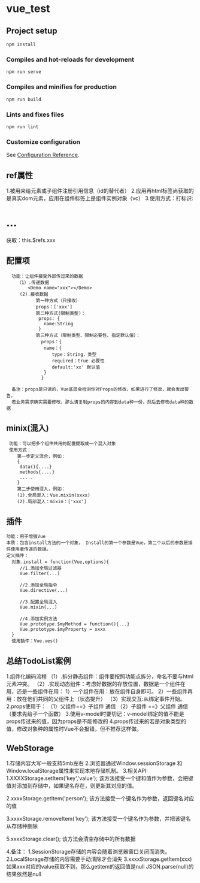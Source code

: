 # vue_test

## Project setup
```
npm install
```

### Compiles and hot-reloads for development
```
npm run serve
```

### Compiles and minifies for production
```
npm run build
```

### Lints and fixes files
```
npm run lint
```

### Customize configuration
See [Configuration Reference](https://cli.vuejs.org/config/).


## ref属性
   1.被用来给元素或子组件注册引用信息（id的替代者）
   2.应用再html标签尚获取的是真实dom元素，应用在组件标签上是组件实例对象（vc）
   3.使用方式：打标识:<h1 ref="xxx">...</h1>
   获取：this.$refs.xxx

## 配置项
      功能：让组件接受外部传过来的数据
        （1）.传递数据
            <Demo name="xxx"></Demo>
         (2).接收数据
               第一种方式（只接收）
               props：['xxx']
               第二种方式(限制类型)：
                props: {
                  name:String
                }
               第三种方式（限制类型、限制必要性、指定默认值）：
                 props：{
                  name：{
                     type：String，类型
                     required：true 必要性
                     default:'xx' 默认值
                  }
                 }
      
      备注：props是只读的，Vue底层会检测你对Props的修改，如果进行了修改，就会发出警告，
      若业务需求确实需要修改，那么请复制props的内容到data种一份，然后去修改data种的数据

## minix(混入)
     功能：可以把多个组件共用的配置提取成一个混入对象
     使用方式：
        第一步定义混合，例如：
        {
         data(){....}
         methods{....}
         .....
        }
        第二步使用混入，例如：
        (1).全局混入：Vue.mixin(xxxx)
        (2).局部混入：mixin：['xxx']

## 插件 
    功能：用于增强Vue
    本质：包含install方法的一个对象， Install的第一个参数是Vue，第二个以后的参数是插件使用者传递的数据。
    定义插件：
      对象.install = function(Vue,options){
         //1.添加全局过滤器
         Vue.filter(...)

         //2.添加全局指令
         Vue.directive(...)

         //3.配置全局混入
         Vue.mixin(...)

         //4.添加实例方法
         Vue.prototype.$myMethod = function(){...}
         Vue.prototype.$myProperty = xxxx
      }
      使用插件：Vue.ues()

##  总结TodoList案例
   1.组件化编码流程
   （1）.拆分静态组件：组件要按照功能点拆分，命名不要与html元素冲突。
   （2）.实现动态组件：考虑好数据的存放位置，数据是一个组件在用，还是一些组件在用：
      1）一个组件在用：放在组件自身即可。
      2）一些组件再用：放在他们共同的父组件上（状态提升）
   （3）实现交互:从绑定事件开始。
   2.props使用于：
     （1）父组件==》子组件 通信
     （2）子组件 ==》父组件  通信（要求先给子一个函数）
   3.使用v-model时要切记：v-model绑定的值不能是props传过来的值，因为props是不能修改的
   4.props传过来的若是对象类型的值，修改对象种的属性时Vue不会报错，但不推荐这样做。

## WebStorage
1.存储内容大写一般支持5mb左右
2.浏览器通过Window.sessionStorage 和Window.localStorage属性来实现本地存储机制。
3.相关API:
  1.XXXXStorage.setItem('key','value');
    该方法接受一个键和值作为参数，会把键值对添加到存储中，如果键名存在，则更新其对应的值。

  2.xxxxStorage.getItem('person');
  该方法接受一个键名作为参数，返回键名对应的值
  
  3.xxxxStorage.removeItem('key');
  该方法接受一个键名作为参数，并把该键名从存储种删除

  5.xxxxStorage.clear();
  该方法会清空存储中的所有数据

  4.备注：
    1.SessionStorage存储的内容会随着浏览器窗口关闭而消失。
    2.LocalStorage存储的内容需要手动清除才会消失
    3.xxxxStorage.getItem(xxx)如果xxx对应的value获取不到，那么getitem的返回值是null
    JSON.parse(null)的结果依然是null